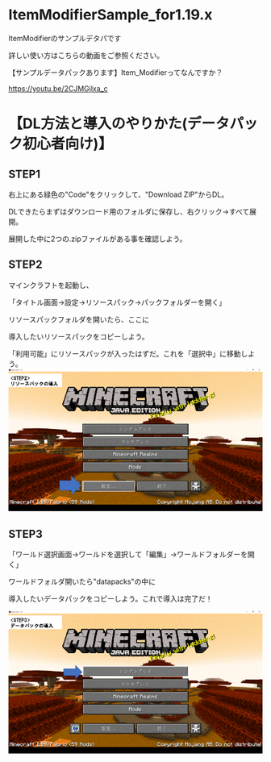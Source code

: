 # ItemModifierSample_for1.19.x
ItemModifierのサンプルデタパです

詳しい使い方はこちらの動画をご参照ください。
 
 【サンプルデータパックあります】Item_Modifierってなんですか？
  
https://youtu.be/2CJMGjlxa_c
  
# 【DL方法と導入のやりかた(データパック初心者向け)】 
## STEP1
右上にある緑色の"Code"をクリックして、"Download ZIP"からDL。
 
DLできたらまずはダウンロード用のフォルダに保存し、右クリック→すべて展開。
 
展開した中に2つの.zipファイルがある事を確認しよう。
 
 
## STEP2
マインクラフトを起動し、
 
「タイトル画面→設定→リソースパック→パックフォルダーを開く」
 
リソースパックフォルダを開いたら、ここに
 
導入したいリソースパックをコピーしよう。
 
「利用可能」にリソースパックが入ったはずだ。これを「選択中」に移動しよう。
 ![STEP2](STEP2.gif)
 
 
## STEP3
「ワールド選択画面→ワールドを選択して「編集」→ワールドフォルダーを開く」
 
ワールドフォルダ開いたら"datapacks"の中に
 
導入したいデータパックをコピーしよう。これで導入は完了だ！
 
 
 ![STEP3](STEP3.gif)
  
